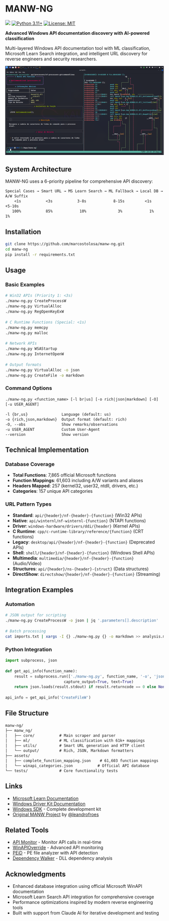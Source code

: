 # MANW-NG

![](https://github.com/qtc-de/wconv/workflows/master/badge.svg)
[![Python 3.11+](https://img.shields.io/badge/python-3.11+-blue.svg)](https://www.python.org/downloads/)
[![License: MIT](https://img.shields.io/badge/License-MIT-yellow.svg)](https://opensource.org/licenses/MIT)

**Advanced Windows API documentation discovery with AI-powered classification**

Multi-layered Windows API documentation tool with ML classification, Microsoft Learn Search integration, and intelligent URL discovery for reverse engineers and security researchers.

![](/assets/demo.png)

## System Architecture

MANW-NG uses a 6-priority pipeline for comprehensive API discovery:

```
Special Cases → Smart URL → MS Learn Search → ML Fallback → Local DB → A/W Suffix
    <1s           <3s           3-8s            8-15s         <1s       +5-10s
   100%           85%            10%              3%            1%         1%
```

## Installation

```bash
git clone https://github.com/marcostolosa/manw-ng.git
cd manw-ng
pip install -r requirements.txt
```

## Usage

### Basic Examples
```bash
# Win32 APIs (Priority 1: <3s)
./manw-ng.py CreateProcessW
./manw-ng.py VirtualAlloc
./manw-ng.py RegOpenKeyExW

# C Runtime Functions (Special: <1s)  
./manw-ng.py memcpy
./manw-ng.py malloc

# Network APIs
./manw-ng.py WSAStartup
./manw-ng.py InternetOpenW

# Output formats
./manw-ng.py VirtualAlloc -o json
./manw-ng.py CreateFile -o markdown
```

### Command Options
```
./manw-ng.py <function_name> [-l br|us] [-o rich|json|markdown] [-O] [-u USER_AGENT]

-l {br,us}               Language (default: us)
-o {rich,json,markdown}  Output format (default: rich)  
-O, --obs                Show remarks/observations
-u USER_AGENT            Custom User-Agent
--version                Show version
```

## Technical Implementation

### Database Coverage
- **Total Functions**: 7,865 official Microsoft functions
- **Function Mappings**: 61,603 including A/W variants and aliases
- **Headers Mapped**: 257 (kernel32, user32, ntdll, drivers, etc.)
- **Categories**: 157 unique API categories

### URL Pattern Types
- **Standard**: `api/{header}/nf-{header}-{function}` (Win32 APIs)
- **Native**: `api/winternl/nf-winternl-{function}` (NTAPI functions)
- **Driver**: `windows-hardware/drivers/ddi/{header}` (Kernel APIs)
- **C Runtime**: `cpp/c-runtime-library/reference/{function}` (CRT functions)
- **Legacy**: `desktop/api/{header}/nf-{header}-{function}` (Deprecated APIs)
- **Shell**: `shell/{header}/nf-{header}-{function}` (Windows Shell APIs)
- **Multimedia**: `multimedia/{header}/nf-{header}-{function}` (Audio/Video)
- **Structures**: `api/{header}/ns-{header}-{struct}` (Data structures)
- **DirectShow**: `directshow/{header}/nf-{header}-{function}` (Streaming)

## Integration Examples

### Automation
```bash
# JSON output for scripting
./manw-ng.py CreateProcessW -o json | jq '.parameters[].description'

# Batch processing
cat imports.txt | xargs -I {} ./manw-ng.py {} -o markdown >> analysis.md
```

### Python Integration
```python
import subprocess, json

def get_api_info(function_name):
    result = subprocess.run(['./manw-ng.py', function_name, '-o', 'json'], 
                          capture_output=True, text=True)
    return json.loads(result.stdout) if result.returncode == 0 else None

api_info = get_api_info('CreateFileW')
```

## File Structure
```
manw-ng/
├── manw_ng/
│   ├── core/           # Main scraper and parser
│   ├── ml/             # ML classification with 61k+ mappings  
│   ├── utils/          # Smart URL generation and HTTP client
│   └── output/         # Rich, JSON, Markdown formatters
├── assets/
│   ├── complete_function_mapping.json    # 61,603 function mappings
│   └── winapi_categories.json           # Official API database
└── tests/              # Core functionality tests
```

## Links

- [Microsoft Learn Documentation](https://learn.microsoft.com/en-us/windows/win32/api/)
- [Windows Driver Kit Documentation](https://learn.microsoft.com/en-us/windows-hardware/drivers/)
- [Windows SDK](https://developer.microsoft.com/en-us/windows/downloads/windows-sdk/) - Complete development kit
- [Original MANW Project](https://github.com/leandrofroes/manw) by [@leandrofroes](https://github.com/leandrofroes)

## Related Tools

- [API Monitor](http://www.rohitab.com/apimonitor) - Monitor API calls in real-time
- [WinAPIOverride](http://jacquelin.potier.free.fr/winapioverride32/) - Advanced API monitoring  
- [PEiD](https://www.aldeid.com/wiki/PEiD) - PE file analyzer with API detection
- [Dependency Walker](http://www.dependencywalker.com/) - DLL dependency analysis

## Acknowledgments

- Enhanced database integration using official Microsoft WinAPI documentation
- Microsoft Learn Search API integration for comprehensive coverage
- Performance optimizations inspired by modern reverse engineering tools
- Built with support from Claude AI for iterative development and testing